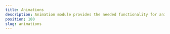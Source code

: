 ```yaml
---
title: Animations
description: Animation module provides the needed functionality for animating UI components in NativeScript. This module allows defining an animation Imperative ( creating animations via code-behind while using  `Animation` class from `ui/animation` module) and Declarative ( creating `CSS3` keyframe animations).
position: 180
slug: animations
---
```

